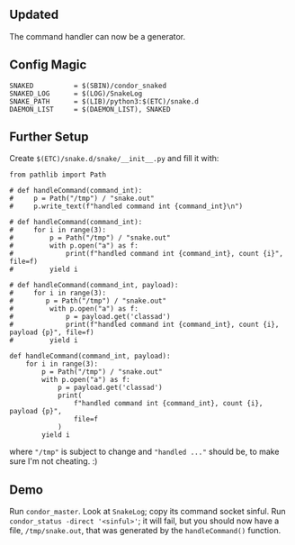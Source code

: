 Updated
-------

The command handler can now be a generator.

Config Magic
------------

    SNAKED          = $(SBIN)/condor_snaked
    SNAKED_LOG      = $(LOG)/SnakeLog
    SNAKE_PATH      = $(LIB)/python3:$(ETC)/snake.d
    DAEMON_LIST     = $(DAEMON_LIST), SNAKED

Further Setup
-------------

Create ``$(ETC)/snake.d/snake/__init__.py`` and fill it with:

    from pathlib import Path

    # def handleCommand(command_int):
    #     p = Path("/tmp") / "snake.out"
    #     p.write_text(f"handled command int {command_int}\n")

    # def handleCommand(command_int):
    #     for i in range(3):
    #         p = Path("/tmp") / "snake.out"
    #         with p.open("a") as f:
    #             print(f"handled command int {command_int}, count {i}", file=f)
    #         yield i

    # def handleCommand(command_int, payload):
    #     for i in range(3):
    #        p = Path("/tmp") / "snake.out"
    #         with p.open("a") as f:
    #             p = payload.get('classad')
    #             print(f"handled command int {command_int}, count {i}, payload {p}", file=f)
    #         yield i

    def handleCommand(command_int, payload):
        for i in range(3):
            p = Path("/tmp") / "snake.out"
            with p.open("a") as f:
                p = payload.get('classad')
                print(
                    f"handled command int {command_int}, count {i}, payload {p}",
                    file=f
                )
            yield i


where ``"/tmp"`` is subject to change and ``"handled ..."`` should be,
to make sure I'm not cheating. :)

Demo
----

Run ``condor_master``.  Look at ``SnakeLog``; copy its command socket
sinful.  Run ``condor_status -direct '<sinful>'``; it will fail, but
you should now have a file, ``/tmp/snake.out``, that was generated by the
``handleCommand()`` function.
